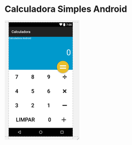 # Calculadora Simples Android
![alt tag](https://github.com/jpaulo789b/CalculadoraSimplesAndroid/blob/master/app/src/main/res/drawable/img.png)
